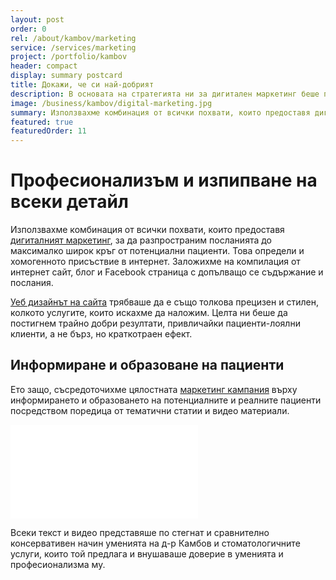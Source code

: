 ```yaml
---
layout: post
order: 0
rel: /about/kambov/marketing
service: /services/marketing
project: /portfolio/kambov
header: compact
display: summary postcard
title: Докажи, че си най-добрият
description: В основата на стратегията ни за дигитален маркетинг беше представянето на д-р Камбов като добър специалист и изграждането на доверие към него.
image: /business/kambov/digital-marketing.jpg
summary: Използвахме комбинация от всички похвати, които предоставя дигиталният маркетинг, за да разпространим посланията до максималко широк кръг от потенциални пациенти. Това определи и хомогенното присъствие в интернет. Заложихме на компилация от интернет сайт, блог и Facebook страница с допълващо се съдържание и послания.
featured: true
featuredOrder: 11
---
```

# Професионализъм и изпипване на всеки детайл
Използвахме комбинация от всички похвати, които предоставя [дигиталният маркетинг](./../../маркетинг/маркетинг-стратегия.html), за да разпространим посланията до максималко широк кръг от потенциални пациенти. Това определи и хомогенното присъствие в интернет. Заложихме на компилация от интернет сайт, блог и Facebook страница с допълващо се съдържание и послания.

[Уеб дизайнът на сайта](./../../маркетинг/уеб-дизайн.html) трябваше да е също толкова прецизен и стилен, колкото услугите, които искахме да наложим. Целта ни беше да постигнем трайно добри резултати, привличайки пациенти-лоялни клиенти, а не бърз, но краткотраен ефект. 

## Информиране и образоване на пациенти
Ето защо, съсредоточихме цялостната [маркетинг кампания](./../../маркетинг/маркетинг-стратегия.html) върху информирането и образоването на потенциалните и реалните пациенти посредством поредица от тематични статии и видео материали. 

<iframe  data-aspect="0.5625" src="//www.youtube.com/embed/Glh-CerMXdM?rel=0" frameborder="0" allowfullscreen></iframe>

Всеки текст и видео представяше по стегнат и сравнително консервативен начин уменията на д-р Камбов и стоматологичните услуги, които той предлага и внушаваше доверие в уменията и професионализма му.